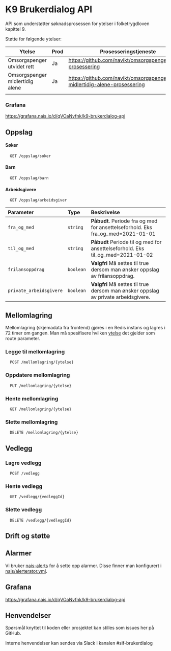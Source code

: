 # K9 Brukerdialog API

API som understøtter søknadsprosessen for ytelser i folketrygdloven kapittel 9.

Støtte for følgende ytelser:

| Ytelse | Prod | Prosesseringstjeneste | Frontend repo |
| --- | -- | -- | -- |
| Omsorgspenger utvidet rett | Ja | https://github.com/navikt/omsorgspengesoknad-prosessering | https://github.com/navikt/omsorgspengesoknad |
| Omsorgspenger midlertidig alene | Ja | https://github.com/navikt/omsorgspenger-midlertidig-alene-prosessering | https://github.com/navikt/omsorgspenger-midlertidig-alene-dialog |
| | | | |


### Grafana
https://grafana.nais.io/d/qVOaNvfnk/k9-brukerdialog-api

## Oppslag

#### Søker

```
  GET /oppslag/soker
```

#### Barn

```
  GET /oppslag/barn
```

#### Arbeidsgivere

```
  GET /oppslag/arbeidsgiver
```

| Parameter | Type     | Beskrivelse                |
| :-------- | :------- | :------------------------- |
| `fra_og_med` | `string` | **Påbudt**. Periode fra og med for ansettelseforhold. Eks fra_og_med=2021-01-01 |
| `til_og_med` | `string` | **Påbudt** Periode til og med for ansettelseforhold. Eks til_og_med=2021-01-02 |
| `frilansoppdrag` | `boolean` | **Valgfri** Må settes til true dersom man ønsker oppslag av frilansoppdrag.|
| `private_arbeidsgivere` | `boolean` | **Valgfri**  Må settes til true dersom man ønsker oppslag av private arbeidsgivere.|


## Mellomlagring
Mellomlagring (skjemadata fra frontend) gjøres i en Redis instans og lagres i 72 timer om gangen. Man må spesifisere
hvilken [ytelse](src/main/kotlin/no/nav/k9brukerdialogapi/ytelse/Ytelse.kt) det gjelder som route parameter. 

### Legge til mellomlagring 
```
  POST /mellomlagring/{ytelse}
```
### Oppdatere mellomlagring 
```
  PUT /mellomlagring/{ytelse}
```
### Hente mellomlagring 
```
  GET /mellomlagring/{ytelse}
```
### Slette mellomlagring 
```
  DELETE /mellomlagring/{ytelse}
```

## Vedlegg

### Lagre vedlegg
```
  POST /vedlegg
```
### Hente vedlegg
```
  GET /vedlegg/{vedleggId}
```
### Slette vedlegg
```
  DELETE /vedlegg/{vedleggId}
```

## Drift og støtte

## Alarmer
Vi bruker [nais-alerts](https://doc.nais.io/observability/alerts) for å sette opp alarmer. Disse finner man konfigurert i [nais/alerterator.yml](nais/alerterator.yml).

## Grafana
https://grafana.nais.io/d/qVOaNvfnk/k9-brukerdialog-api

## Henvendelser
Spørsmål knyttet til koden eller prosjektet kan stilles som issues her på GitHub.

Interne henvendelser kan sendes via Slack i kanalen #sif-brukerdialog
